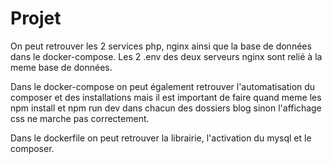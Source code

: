 # Projet

On peut retrouver les 2 services php, nginx ainsi que la base de données dans le docker-compose.
Les 2 .env des deux serveurs nginx sont relié à la meme base de données.

Dans le docker-compose on peut également retrouver l'automatisation du composer et des installations mais il est important de faire quand meme les npm install et npm run dev dans chacun des dossiers blog sinon l'affichage css ne marche pas correctement.

Dans le dockerfile on peut retrouver la librairie, l'activation du mysql et le composer.

